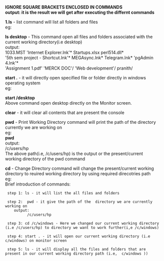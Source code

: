 <b>IGNORE SQUARE BRACKETS ENCLOSED IN COMMANDS</b></br>
<b>output: it is the result we will get after executing the differnt commands</b></br>


<b>1.ls</b> - list command will list all folders and files </br>
eg:</br>

  <b>ls desktop</b> - This  command open all files and folders associated with the current working directory(i.e desktop)</br> 
  output:</br>
 1033.MST                                        'Internet Explorer.lnk'*                Startups.xlsx          perl514.dll*</br>
'5th sem project - Shortcut.lnk'*                 MEGAsync.lnk*                          Telegram.lnk*         'pgAdmin 4.lnk'*</br>
'Assignment 1.pdf'                               'MERCK DOC'/                           'Web development'/      pranith/</br>


  
<b>start .</b> - it will directly open specified file or folder directly in windows operating system</br>
eg:</br>

  <b>start /desktop</b></br>
              Above command open desktop directly on the  Monitor screen.</br>
              
              
<b>clear</b> - it will clear all contents that are present the console</br>


<b>pwd</b> - Print Working Directory command will print the path of the directory currently we are working on </br>
eg:</br>
 <b>pwd</b> </br>
output:</br>
    /c/users/hp </br>
               The above path(i.e, /c/users/hp) is the output or the present/current  working directory of the pwd command </br>
               
  
<b>cd</b> - Change Directory  command will change the present/current  working directory to reuired working directory by using required direcotries path</br>
    eg:</br>
   Brief introduction of commands:</br>
   
   
     step 1: ls - it will list the all files and folders
     
     step 2:  pwd - it give the path of the  directory we are currently working on 
        output:
              /c/users/hp
              
     step 3: cd /c/windows - Here we changed our current working directory (i.e /c/users/hp) to directory we want to work further(i,e /c/windows)
     
     step 4: start . - it will open our current working directory (i.e c/windows) on monitor screen
     
     step 5: ls - it will display all the files and folders that are present in our current working directory path (i.e,  c/windows ))
